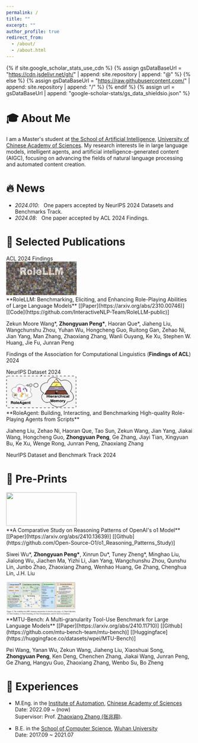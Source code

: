 ```yaml
---
permalink: /
title: ""
excerpt: ""
author_profile: true
redirect_from: 
  - /about/
  - /about.html
---
```


{% if site.google_scholar_stats_use_cdn %}
{% assign gsDataBaseUrl = "https://cdn.jsdelivr.net/gh/" | append: site.repository | append: "@" %}
{% else %}
{% assign gsDataBaseUrl = "https://raw.githubusercontent.com/" | append: site.repository | append: "/" %}
{% endif %}
{% assign url = gsDataBaseUrl | append: "google-scholar-stats/gs_data_shieldsio.json" %}

<span class='anchor' id='about-me'></span>

# 🎓 About Me
I am a Master's student at [the School of Artificial Intelligence](https://ai.ucas.ac.cn/index.php/zh-cn/), [University of Chinese Academy of Sciences](https://www.ucas.ac.cn/). 
My research interests lie in large language models, intelligent agents, and artificial intelligence-generated content (AIGC), focusing on advancing the fields of natural language processing and automated content creation.

# 🔥 News
- *2024.010*: &nbsp; One papers accepted by NeurIPS 2024 Datasets and Benchmarks Track.
- *2024.08*: &nbsp; One paper accepted by ACL 2024 Findings. 


# 📝 Selected Publications

<div class='paper-box'><div class='paper-box-image'><div><div class="badge">ACL 2024 Findings</div><img src='images/rolellm.png' width="190" height="90"></div></div>
<div class='paper-box-text' markdown="1"> 
**RoleLLM: Benchmarking, Eliciting, and Enhancing Role-Playing Abilities of Large Language Models**
[[Paper](https://arxiv.org/abs/2310.00746)]
[[Code](https://github.com/InteractiveNLP-Team/RoleLLM-public)]

Zekun Moore Wang\*, **Zhongyuan Peng\***, Haoran Que\*, Jiaheng Liu, Wangchunshu Zhou, Yuhan Wu, Hongcheng Guo, Ruitong Gan, Zehao Ni, Jian Yang, Man Zhang, Zhaoxiang Zhang, Wanli Ouyang, Ke Xu, Stephen W. Huang, Jie Fu, Junran Peng

Findings of the Association for Computational Linguistics (**Findings of ACL**) 2024

</div>
</div>

<div class='paper-box'><div class='paper-box-image'><div><div class="badge">NeurIPS Dataset 2024</div><img src='images/roleagent.png' width="190" height="90"></div></div>
<div class='paper-box-text' markdown="1"> 
**RoleAgent: Building, Interacting, and Benchmarking High-quality Role-Playing Agents from Scripts**

Jiaheng Liu, Zehao Ni, Haoran Que, Tao Sun, Zekun Wang, Jian Yang, Jiakai Wang, Hongcheng Guo, **Zhongyuan Peng**, Ge Zhang, Jiayi Tian, Xingyuan Bu, Ke Xu, Wenge Rong, Junran Peng, Zhaoxiang Zhang

NeurIPS Dataset and Benchmark Track 2024

</div>
</div>


# 📄 Pre-Prints 

<div class='paper-box'><div class='paper-box-image'><div><img src='images/open_o1.gif' width="190" height="90"></div></div>
<div class='paper-box-text' markdown="1"> 
**A Comparative Study on Reasoning Patterns of OpenAI's o1 Model**
[[Paper](https://arxiv.org/abs/2410.13639)]
[[Github](https://github.com/Open-Source-O1/o1_Reasoning_Patterns_Study)]

Siwei Wu\*, **Zhongyuan Peng\***, Xinrun Du\*, Tuney Zheng\*, Minghao Liu, Jialong Wu, Jiachen Ma, Yizhi Li, Jian Yang, Wangchunshu Zhou, Qunshu Lin, Junbo Zhao, Zhaoxiang Zhang, Wenhao Huang, Ge Zhang, Chenghua Lin, J.H. Liu

</div>
</div>

<div class='paper-box'><div class='paper-box-image'><div><img src='images/mtu.png' width="190" height="90"></div></div>
<div class='paper-box-text' markdown="1"> 
**MTU-Bench: A Multi-granularity Tool-Use Benchmark for Large Language Models**
[[Paper](https://arxiv.org/abs/2410.11710)]
[[Github](https://github.com/mtu-bench-team/mtu-bench)]
[[Huggingface](https://huggingface.co/datasets/wpei/MTU-Bench)]


Pei Wang, Yanan Wu, Zekun Wang, Jiaheng Liu, Xiaoshuai Song, **Zhongyuan Peng**, Ken Deng, Chenchen Zhang, Jiakai Wang, Junran Peng, Ge Zhang, Hangyu Guo, Zhaoxiang Zhang, Wenbo Su, Bo Zheng

</div>
</div>


# 📖 Experiences
* M.Eng. in the [Institute of Automation](http://www.ia.cas.cn/), [Chinese Academy of Sciences](https://www.ucas.ac.cn/)  
  Date: 2022.09 ~ (now)  
  Supervisor: Prof. [Zhaoxiang Zhang (张兆翔)](https://zhaoxiangzhang.net/).
  
* B.E. in the [School of Computer Science](https://cs.whu.edu.cn/), [Wuhan University](https://www.whu.edu.cn/)  
  Date: 2017.09 ~ 2021.07

